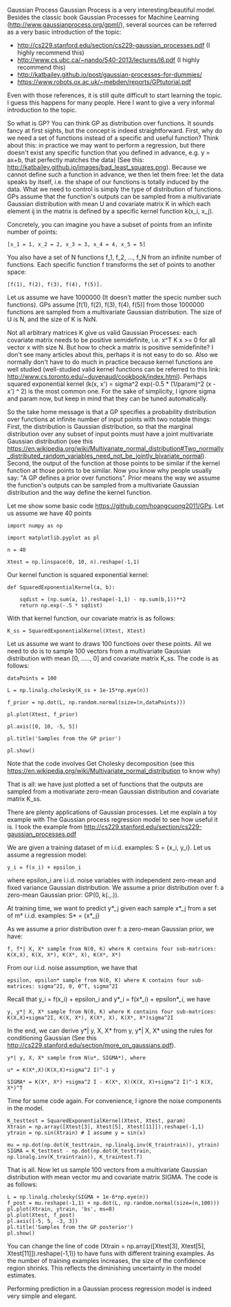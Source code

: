 Gaussian Process
Gaussian Process is a very interesting/beautiful model. Besides the classic book Gaussian Processes for Machine Learning (http://www.gaussianprocess.org/gpml/), several sources can be referred as a very basic introduction
of the topic:
- http://cs229.stanford.edu/section/cs229-gaussian_processes.pdf (I highly recommend this)
- http://www.cs.ubc.ca/~nando/540-2013/lectures/l6.pdf  (I highly recommend this)
- http://katbailey.github.io/post/gaussian-processes-for-dummies/
- https://www.robots.ox.ac.uk/~mebden/reports/GPtutorial.pdf

Even with those references, it is still quite difficult to start learning the topic. I guess this happens for many
people. Here I want to give a very informal introduction to the topic. 

So what is GP? You can think GP as distribution over functions. It sounds fancy at first sights, but the concept is indeed
straightforward. First, why do we need a set of functions instead of a specific and useful function? Think about this: in practice we may want
to perform a regression, but there doesn't exist any specific function that you defined in advance, e.g. y = ax+b, that perfectly
matches the data) (See this: http://katbailey.github.io/images/bad_least_squares.png). Because we cannot define such a function in advance, we then let them free: let the data speaks by itself, i.e. the shape of our functions is totally induced by the data. What we need to control is simply the type of distribution of functions. GPs assume that
the function's outputs can be sampled from a multivariate Gaussian distribution with mean U and covariate matrix K in which each element ij in the matrix is defined by a specific kernel function k(x_i, x_j).



Concretely, you can imagine you have a subset of points from an infinite number of points:
	
	[x_1 = 1, x_2 = 2, x_3 = 3, x_4 = 4, x_5 = 5]
	
You also have a set of N functions f_1, f_2, ..., f_N from an infinite number of functions. Each specific function f transforms the set of points to another space:
	
	[f(1), f(2), f(3), f(4), f(5)].


Let us assume we have 1000000 (It doesn't matter the specic number such functions). GPs assume [f(1), f(2), f(3), f(4), f(5)] from those 1000000 functions are sampled from a multivariate Gaussian distribution. The size of U is N, and the size of K is NxN.

Not all arbitrary matrices K give us valid Gaussian Processes: each covariate matrix needs
to be positive semidefinite, i.e. x^T K x >= 0 for all vector x with size N. But how to check a matrix is positive semidefinite?
I don't see many articles about this, perhaps it is not easy to do so. Also we normally don't have to do much in practice because kernel functions are well studied (well-studied valid kernel functions can be referred to this link: http://www.cs.toronto.edu/~duvenaud/cookbook/index.html).
Perhaps squared exponential kernel (k(x, x') = sigma^2 exp(-0.5 * (1/param)^2 (x - x') ^ 2) is the most common one. For the sake of simplicity, I ignore sigma and param now, but keep in mind that they can be tuned automatically.

So the take home message is that a GP specifies a probability distribution over functions at infinite number of input points with two notable things: First, the distribution is Gaussian distribution, so that the marginal distribution over any subset of input points must have a joint multivariate Gaussian distribution (see this https://en.wikipedia.org/wiki/Multivariate_normal_distribution#Two_normally_distributed_random_variables_need_not_be_jointly_bivariate_normal). Second, the output of the function at those points to be similar if the kernel function
at those points to be similar. Now you know why people usually say: "A GP defines a prior over functions". Prior means the
way we assume the function's outputs can be sampled from a multivariate Gaussian distribution and the way define the kernel function.

Let me show some basic code https://github.com/hoangcuong2011/GPs. Let us assume we have 40 points

	import numpy as np

	import matplotlib.pyplot as pl

	n = 40

	Xtest = np.linspace(0, 10, n).reshape(-1,1)

Our kernel function is squared exponential kernel:

	def SquaredExponentialKernel(a, b):

		sqdist = (np.sum(a, 1).reshape(-1,1) - np.sum(b,1))**2
		return np.exp(-.5 * sqdist)

With that kernel function, our covariate matrix is as follows:

	K_ss = SquaredExponentialKernel(Xtest, Xtest)

Let us assume we want to draws 100 functions over these points. All we need to do is to sample 100 vectors from 
a multivariate Gaussian distribution with mean [0, ....., 0] and covariate matrix K_ss. The code is as follows: 

	dataPoints = 100

	L = np.linalg.cholesky(K_ss + 1e-15*np.eye(n))

	f_prior = np.dot(L, np.random.normal(size=(n,dataPoints)))

	pl.plot(Xtest, f_prior)

	pl.axis([0, 10, -5, 5])

	pl.title('Samples from the GP prior')

	pl.show()


Note that the code involves Get Cholesky decomposition (see this https://en.wikipedia.org/wiki/Multivariate_normal_distribution to know why)


That is all: we have just plotted a set of functions that the outputs are sampled from a motivariate zero-mean Gaussian distribution and covariate matrix K_ss. 

There are plenty applications of Gaussian processes. Let me explain a toy example with The Gaussian process regression model to see how useful it is. I took the example from http://cs229.stanford.edu/section/cs229-gaussian_processes.pdf

We are given a training dataset of m i.i.d. examples: S = {x_i, y_i}. Let us assume a regression model:

	y_i = f(x_i) + epsilon_i

where epsilon_i are i.i.d. noise variables with independent zero-mean and fixed variance Gaussian distribution. We assume
a prior distribution over f: a zero-mean Gaussian prior: GP(0, k(.,.)).

At training time, we want to predict y*_j given each sample x*_j from a set of m* i.i.d. examples: S* = {x*_j}


As we assume a prior distribution over f: a zero-mean Gaussian prior, we have:

	f, f*| X, X* sample from N(0, K) where K contains four sub-matrices: K(X,X), K(X, X*), K(X*, X), K(X*, X*)

From our i.i.d. noise assumption, we have that

	epsilon, epsilon* sample from N(0, K) where K contains four sub-matrices: sigma^2I, 0, 0^T, sigma^2I

Recall that y_i = f(x_i) + epsilon_i and y*_i = f(x*_i) + epsilon*_i, we have

	y, y*| X, X* sample from N(0, K) where K contains four sub-matrices: K(X,X)+sigma^2I, K(X, X*), K(X*, X), K(X*, X*)sigma^2I

In the end, we can derive y*| y, X, X* from y, y*| X, X* using the rules for conditioning Gaussian (See this http://cs229.stanford.edu/section/more_on_gaussians.pdf).


	y*| y, X, X* sample from N(u*, SIGMA*), where

	u* = K(X*,X)(K(X,X)+sigma^2 I)^-1 y

	SIGMA* = K(X*, X*) +sigma^2 I - K(X*, X)(K(X, X)+sigma^2 I)^-1 K(X, X*)^T

Time for some code again. For convenience, I ignore the noise components in the model.

	K_testtest = SquaredExponentialKernel(Xtest, Xtest, param)
	Xtrain = np.array([Xtest[3], Xtest[5], Xtest[11]]).reshape(-1,1)
	ytrain = np.sin(Xtrain) # I assume y = sin(x)
	
	mu = np.dot(np.dot(K_testtrain, np.linalg.inv(K_traintrain)), ytrain)
	SIGMA = K_testtest - np.dot(np.dot(K_testtrain, np.linalg.inv(K_traintrain)), K_traintest.T)

That is all. Now let us sample 100 vectors from a multivariate Gaussian distribution with mean vector mu and covariate matrix SIGMA. The code is as follows: 

	L = np.linalg.cholesky(SIGMA + 1e-6*np.eye(n))
	f_post = mu.reshape(-1,1) + np.dot(L, np.random.normal(size=(n,100)))
	pl.plot(Xtrain, ytrain, 'bs', ms=8)
	pl.plot(Xtest, f_post)
	pl.axis([-5, 5, -3, 3])
	pl.title('Samples from the GP posterior')
	pl.show()

You can change the line of code (Xtrain = np.array([Xtest[3], Xtest[5], Xtest[11]]).reshape(-1,1)) to have funs with different training examples. As the number of training examples increases, the size of the confidence region shrinks. This reflects the diminishing uncertainty in the model estimates. 

Performing prediction in a Gaussian process regression model is indeed very simple and elegant.
